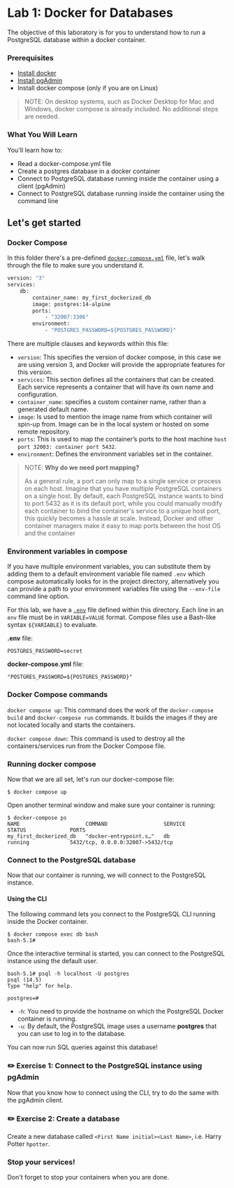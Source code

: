 # Lab 1: Docker for Databases

The objective of this laboratory is for you to understand how to run a PostgreSQL database within a docker container. 

### Prerequisites
* [Install docker](https://docs.docker.com/engine/install/) 
* [Install pgAdmin](https://www.pgadmin.org/download/)
* Install docker compose (only if you are on Linux)

> NOTE: On desktop systems, such as Docker Desktop for Mac and Windows, docker compose is already included. 
> No additional steps are needed. 

### What You Will Learn
You'll learn how to:
* Read a docker-compose.yml file 
* Create a postgres database in a docker container
* Connect to PostgreSQL database running inside the container using a client (pgAdmin)
* Connect to PostgreSQL database running inside the container using the command line 

## Let's get started

### Docker Compose
In this folder there's a pre-defined [`docker-compose.yml`](docker-compose.yml) file, let's walk through the file
to make sure you understand it. 

```dockerfile
version: "3"
services:
    db:
        container_name: my_first_dockerized_db
        image: postgres:14-alpine
        ports:
            - "32007:3306"
        environment:
            - "POSTGRES_PASSWORD=${POSTGRES_PASSWORD}"
```

There are multiple clauses and keywords within this file: 
* `version`: This specifies the version of docker compose, in this case we are using version 3, and Docker will provide the appropriate features for this version. 
* `services`: This section defines all the containers that can be created. Each service represents a container that will have its own name and configuration.
* `container_name`: specifies a custom container name, rather than a generated default name.
* `image`: Is used to mention the image name from which container will spin-up from. Image can be in the local system or hosted on some remote repository. 
* `ports`: This is used to map the container’s ports to the host machine `host port 32003: container port 5432`.
* `environment`: Defines the environment variables set in the container.

> NOTE: **Why do we need port mapping?** 
>
> As a general rule, a port can only map to a single service or process on each host. 
> Imagine that you have multiple PostgreSQL containers on a single host. By default, 
> each PostgreSQL instance wants to bind to port 5432 as it is its default port, while you could manually modify each 
> container to bind the container's service to a unique host port, this quickly becomes a hassle at scale.
> Instead, Docker and other container managers make it easy to map ports between the host OS and the container


### Environment variables in compose 
If you have multiple environment variables, you can substitute them by adding them to a default environment variable file named 
`.env` which compose automatically looks for in the project directory, alternatively you can provide a path to your environment 
variables file using the `--env-file` command line option. 
 
For this lab, we have a [`.env`](.env) file defined within this directory. Each line in an `env` file must be in `VARIABLE=VALUE` format. 
Compose files use a Bash-like syntax `${VARIABLE}` to evaluate. 

**.env** file: 

```shell script
POSTGRES_PASSWORD=secret
```

**docker-compose.yml** file: 

```shell script
"POSTGRES_PASSWORD=${POSTGRES_PASSWORD}"
```

### Docker Compose commands

`docker compose up`: This command does the work of the `docker-compose build` and `docker-compose run` commands. 
It builds the images if they are not located locally and starts the containers.

`docker compose down`: This command is used to destroy all the containers/services run from the Docker Compose file.

### Running docker compose 

Now that we are all set, let's run our docker-compose file: 

```shell script
$ docker compose up
```

Open another terminal window and make sure your container is running: 

```shell script
$ docker-compose ps
NAME                     COMMAND                  SERVICE             STATUS              PORTS
my_first_dockerized_db   "docker-entrypoint.s…"   db                  running             5432/tcp, 0.0.0.0:32007->5432/tcp
```

### Connect to the PostgreSQL database
Now that our container is running, we will connect to the PostgreSQL instance.

#### Using the CLI

The following command lets you connect to the PostgreSQL CLI running inside the Docker container.

```
$ docker compose exec db bash
bash-5.1# 
```

Once the interactive terminal is started, you can connect to the PostgreSQL instance using the default user.

```
bash-5.1# psql -h localhost -U postgres
psql (14.5)
Type "help" for help.

postgres=# 
```

* `-h`: You need to provide the hostname on which the PostgreSQL Docker container is running. 
* `-u`: By default, the PostgreSQL image uses a username **postgres** that you can use to log in to the database.

You can now run SQL queries against this database! 

### ✏️ Exercise 1: Connect to the PostgreSQL instance using pgAdmin
Now that you know how to connect using the CLI, try to do the same with the pgAdmin client. 

### ✏️ Exercise 2: Create a database
Create a new database called `<First Name initial><Last Name>`, i.e. Harry Potter `hpotter`.

### Stop your services! 
Don't forget to stop your containers when you are done.